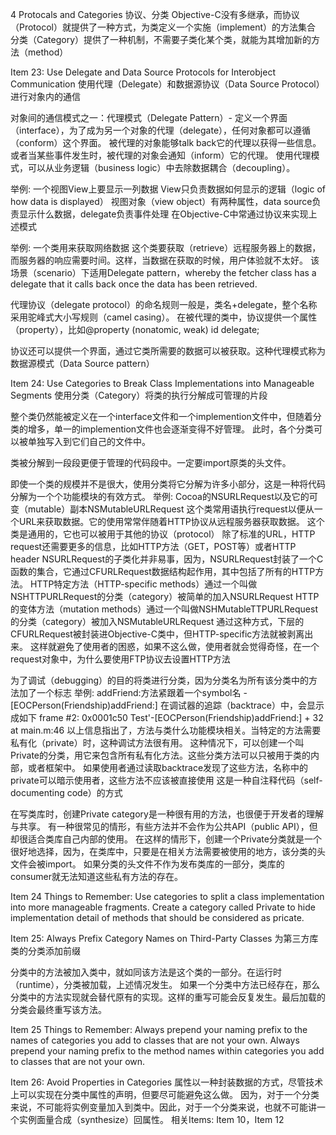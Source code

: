 4 Protocals and Categories
协议、分类
Objective-C没有多继承，而协议（Protocol）就提供了一种方式，为类定义一个实施（implement）的方法集合
分类（Category）提供了一种机制，不需要子类化某个类，就能为其增加新的方法（method）

Item 23: Use Delegate and Data Source Protocols for Interobject Communication
使用代理（Delegate）和数据源协议（Data Source Protocol）进行对象内的通信

对象间的通信模式之一：代理模式（Delegate Pattern）- 定义一个界面（interface），为了成为另一个对象的代理（delegate），任何对象都可以遵循（conform）这个界面。
被代理的对象能够talk back它的代理以获得一些信息。或者当某些事件发生时，被代理的对象会通知（inform）它的代理。
使用代理模式，可以从业务逻辑（business logic）中去除数据耦合（decoupling）。

举例: 一个视图View上要显示一列数据
	View只负责数据如何显示的逻辑（logic of how data is displayed）
	视图对象（view object）有两种属性，data source负责显示什么数据，delegate负责事件处理
	在Objective-C中常通过协议来实现上述模式

举例: 一个类用来获取网络数据
	这个类要获取（retrieve）远程服务器上的数据，而服务器的响应需要时间。这样，当数据在获取的时候，用户体验就不太好。
	该场景（scenario）下适用Delegate pattern，whereby the fetcher class has a delegate that it calls back once the data has been retrieved.

代理协议（delegate protocol）的命名规则一般是，类名+delegate，整个名称采用驼峰式大小写规则（camel casing）。
在被代理的类中，协议提供一个属性（property），比如@property (nonatomic, weak) id<EOCNetworkFetcherDelegate> delegate;

协议还可以提供一个界面，通过它类所需要的数据可以被获取。这种代理模式称为数据源模式（Data Source pattern）

Item 24: Use Categories to Break Class Implementations into Manageable Segments
使用分类（Category）将类的执行分解成可管理的片段

整个类仍然能被定义在一个interface文件和一个implemention文件中，但随着分类的增多，单一的implemention文件也会逐渐变得不好管理。
此时，各个分类可以被单独写入到它们自己的文件中。

类被分解到一段段更便于管理的代码段中。一定要import原类的头文件。

即使一个类的规模并不是很大，使用分类将它分解为许多小部分，这是一种将代码分解为一个个功能模块的有效方式。
举例: Cocoa的NSURLRequest以及它的可变（mutable）副本NSMutableURLRequest
	这个类常用语执行request以便从一个URL来获取数据。它的使用常常伴随着HTTP协议从远程服务器获取数据。
	这个类是通用的，它也可以被用于其他的协议（protocol）
	除了标准的URL，HTTP request还需要更多的信息，比如HTTP方法（GET，POST等）或者HTTP header
NSURLRequest的子类化并非易事，因为，NSURLRequest封装了一个C函数的集合，它通过CFURLRequest数据结构起作用，其中包括了所有的HTTP方法。
HTTP特定方法（HTTP-specific methods）通过一个叫做NSHTTPURLRequest的分类（category）被简单的加入NSURLRequest
HTTP的变体方法（mutation methods）通过一个叫做NSHMutableTTPURLRequest的分类（category）被加入NSMutableURLRequest
通过这种方式，下层的CFURLRequest被封装进Objective-C类中，但HTTP-specific方法就被剥离出来。
这样就避免了使用者的困惑，如果不这么做，使用者就会觉得奇怪，在一个request对象中，为什么要使用FTP协议去设置HTTP方法

为了调试（debugging）的目的将类进行分类，因为分类名为所有该分类中的方法加了一个标志
举例: addFriend:方法紧跟着一个symbol名
	-[EOCPerson(Friendship)addFriend:]
	在调试器的追踪（backtrace）中，会显示成如下
	frame #2: 0x0001c50 Test'-[EOCPerson(Friendship)addFriend:]
	+ 32 at main.m:46
以上信息指出了，方法与类什么功能模块相关。当特定的方法需要私有化（private）时，这种调试方法很有用。
这种情况下，可以创建一个叫Private的分类，用它来包含所有私有化方法。这些分类方法可以只被用于类的内部，或者框架中。
如果使用者通过读取backtrace发现了这些方法，名称中的private可以暗示使用者，这些方法不应该被直接使用
这是一种自注释代码（self-documenting code）的方式

在写类库时，创建Private category是一种很有用的方法，也很便于开发者的理解与共享。
有一种很常见的情形，有些方法并不会作为公共API（public API），但却很适合类库自己内部的使用。
在这样的情形下，创建一个Private分类就是一个很好地选择，因为，在类库中，只要是在相关方法需要被使用的地方，该分类的头文件会被import。
如果分类的头文件不作为发布类库的一部分，类库的consumer就无法知道这些私有方法的存在。

Item 24 Things to Remember:
Use categories to split a class implementation into more manageable fragments.
Create a category called Private to hide implementation detail of methods that should be considered as pricate.

Item 25: Always Prefix Category Names on Third-Party Classes
为第三方库类的分类添加前缀

分类中的方法被加入类中，就如同该方法是这个类的一部分。在运行时（runtime），分类被加载，上述情况发生。
如果一个分类中方法已经存在，那么分类中的方法实现就会替代原有的实现。这样的重写可能会反复发生。最后加载的分类会最终重写该方法。

Item 25 Things to Remember:
Always prepend your naming prefix to the names of categories you add to classes that are not your own.
Always prepend your naming prefix to the method names within categories you add to classes that are not your own.


Item 26: Avoid Properties in Categories
属性以一种封装数据的方式，尽管技术上可以实现在分类中属性的声明，但要尽可能避免这么做。
因为，对于一个分类来说，不可能将实例变量加入到类中。因此，对于一个分类来说，也就不可能讲一个实例面量合成（synthesize）回属性。
相关Items: Item 10，Item 12